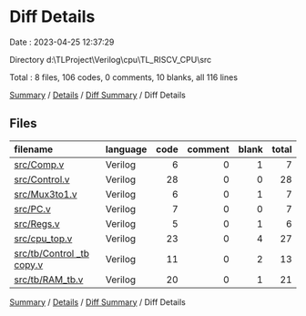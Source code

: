 # Diff Details

Date : 2023-04-25 12:37:29

Directory d:\\TLProject\\Verilog\\cpu\\TL_RISCV_CPU\\src

Total : 8 files,  106 codes, 0 comments, 10 blanks, all 116 lines

[Summary](results.md) / [Details](details.md) / [Diff Summary](diff.md) / Diff Details

## Files
| filename | language | code | comment | blank | total |
| :--- | :--- | ---: | ---: | ---: | ---: |
| [src/Comp.v](/src/Comp.v) | Verilog | 6 | 0 | 1 | 7 |
| [src/Control.v](/src/Control.v) | Verilog | 28 | 0 | 0 | 28 |
| [src/Mux3to1.v](/src/Mux3to1.v) | Verilog | 6 | 0 | 1 | 7 |
| [src/PC.v](/src/PC.v) | Verilog | 7 | 0 | 0 | 7 |
| [src/Regs.v](/src/Regs.v) | Verilog | 5 | 0 | 1 | 6 |
| [src/cpu_top.v](/src/cpu_top.v) | Verilog | 23 | 0 | 4 | 27 |
| [src/tb/Control _tb copy.v](/src/tb/Control%20_tb%20copy.v) | Verilog | 11 | 0 | 2 | 13 |
| [src/tb/RAM_tb.v](/src/tb/RAM_tb.v) | Verilog | 20 | 0 | 1 | 21 |

[Summary](results.md) / [Details](details.md) / [Diff Summary](diff.md) / Diff Details